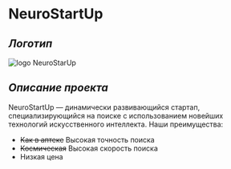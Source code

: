 # **NeuroStartUp**

## *Логотип*

![logo NeuroStarUp](https://camo.githubusercontent.com/ace14ee894d150192a7b05b12410738aa65528da742bbce69315a5f441320ea7/68747470733a2f2f692e696d6775722e636f6d2f495a4f525769492e706e67)

## *Описание проекта*

NeuroStartUp — динамически развивающийся стартап, специализирующийся на поиске с использованием новейших технологий искусственного интеллекта. Наши преимущества:

* ~~Как в аптеке~~ Высокая точность поиска
* ~~Космическая~~ Высокая скорость поиска
* Низкая цена


